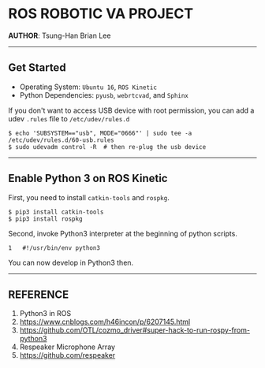 # ROS ROBOTIC VA PROJECT
__AUTHOR__: Tsung-Han Brian Lee

---
## Get Started
* Operating System: `Ubuntu 16`, `ROS Kinetic`
* Python Dependencies: `pyusb`, `webrtcvad`, and `Sphinx`

If you don't want to access USB device with root permission, you can add a udev `.rules` file to `/etc/udev/rules.d`
```
$ echo 'SUBSYSTEM=="usb", MODE="0666"' | sudo tee -a /etc/udev/rules.d/60-usb.rules
$ sudo udevadm control -R  # then re-plug the usb device
```
---
## Enable Python 3 on ROS Kinetic
First, you need to install `catkin-tools` and `rospkg`.
```
$ pip3 install catkin-tools
$ pip3 install rospkg
```
Second, invoke Python3 interpreter at the beginning of python scripts.
```
1   #!/usr/bin/env python3
```
You can now develop in Python3 then.

---


## REFERENCE
1. Python3 in ROS
  1. https://www.cnblogs.com/h46incon/p/6207145.html
  2. https://github.com/OTL/cozmo_driver#super-hack-to-run-rospy-from-python3
2. Respeaker Microphone Array
  1. https://github.com/respeaker
